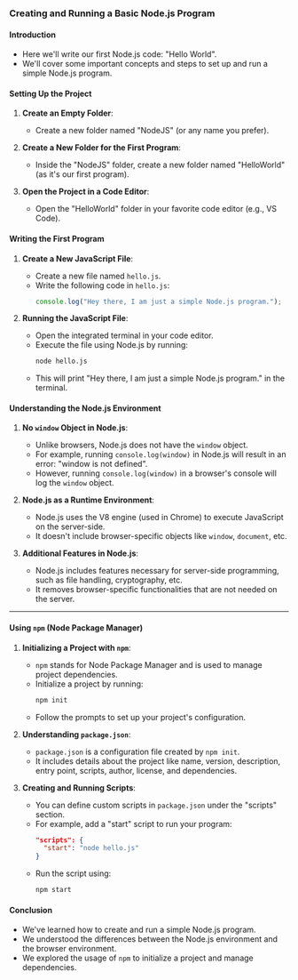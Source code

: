 

### Creating and Running a Basic Node.js Program

#### Introduction
- Here we'll write our first Node.js code: "Hello World".
- We'll cover some important concepts and steps to set up and run a simple Node.js program.

#### Setting Up the Project
1. **Create an Empty Folder**:
   - Create a new folder named "NodeJS" (or any name you prefer).

2. **Create a New Folder for the First Program**:
   - Inside the "NodeJS" folder, create a new folder named "HelloWorld" (as it's our first program).

3. **Open the Project in a Code Editor**:
   - Open the "HelloWorld" folder in your favorite code editor (e.g., VS Code).

#### Writing the First Program
1. **Create a New JavaScript File**:
   - Create a new file named `hello.js`.
   - Write the following code in `hello.js`:
     ```javascript
     console.log("Hey there, I am just a simple Node.js program.");
     ```

2. **Running the JavaScript File**:
   - Open the integrated terminal in your code editor.
   - Execute the file using Node.js by running:
     ```sh
     node hello.js
     ```
   - This will print "Hey there, I am just a simple Node.js program." in the terminal.

#### Understanding the Node.js Environment
1. **No `window` Object in Node.js**:
   - Unlike browsers, Node.js does not have the `window` object.
   - For example, running `console.log(window)` in Node.js will result in an error: "window is not defined".
   - However, running `console.log(window)` in a browser's console will log the `window` object.

2. **Node.js as a Runtime Environment**:
   - Node.js uses the V8 engine (used in Chrome) to execute JavaScript on the server-side.
   - It doesn't include browser-specific objects like `window`, `document`, etc.

3. **Additional Features in Node.js**:
   - Node.js includes features necessary for server-side programming, such as file handling, cryptography, etc.
   - It removes browser-specific functionalities that are not needed on the server.

---

#### Using `npm` (Node Package Manager)
1. **Initializing a Project with `npm`**:
   - `npm` stands for Node Package Manager and is used to manage project dependencies.
   - Initialize a project by running:
     ```sh
     npm init
     ```
   - Follow the prompts to set up your project's configuration.

2. **Understanding `package.json`**:
   - `package.json` is a configuration file created by `npm init`.
   - It includes details about the project like name, version, description, entry point, scripts, author, license, and dependencies.

3. **Creating and Running Scripts**:
   - You can define custom scripts in `package.json` under the "scripts" section.
   - For example, add a "start" script to run your program:
     ```json
     "scripts": {
       "start": "node hello.js"
     }
     ```
   - Run the script using:
     ```sh
     npm start
     ```

#### Conclusion
- We've learned how to create and run a simple Node.js program.
- We understood the differences between the Node.js environment and the browser environment.
- We explored the usage of `npm` to initialize a project and manage dependencies.
